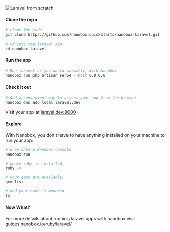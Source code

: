 ![Laravel from scratch](https://guides.nanobox.io/assets/quickstart-icons/laravel.png)

#### Clone the repo

```bash
# clone the code
git clone https://github.com/nanobox-quickstarts/nanobox-laravel.git

# cd into the laravel app
cd nanobox-laravel
```

#### Run the app

```bash
# Run laravel as you would normally, with Nanobox
nanobox run php artisan serve --host 0.0.0.0
```

#### Check it out

```bash
# Add a convenient way to access your app from the browser
nanobox dns add local laravel.dev
```

Visit your app at <a href="http://laravel.dev:8000" target="\_blank">laravel.dev:8000</a>

#### Explore

With Nanobox, you don't have to have anything installed on your machine to run your app:

```bash
# drop into a Nanobox console
nanobox run

# where ruby is installed,
ruby -v

# your gems are available,
gem list

# and your code is mounted
ls
```

#### Now What?
For more details about running laravel apps with nanobox visit [guides.nanobox.io/ruby/laravel/](https://guides.nanobox.io/ruby/laravel/)
